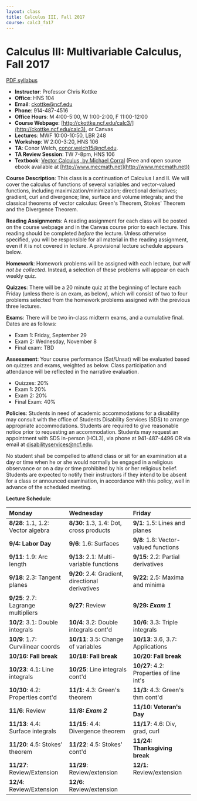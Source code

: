 ```yaml
---
layout: class
title: Calculus III, Fall 2017
course: calc3_fa17
---
```


Calculus III: Multivariable Calculus, Fall 2017
====================================
[PDF syllabus](syllabus.pdf)

- **Instructor**: Professor Chris Kottke
- **Office**: HNS 104
- **Email**: [ckottke@ncf.edu](mailto:ckottke@ncf.edu)
- **Phone**: 914-487-4516
- **Office Hours**: M 4:00-5:00, W 1:00-2:00, F 11:00-12:00
- **Course Webpage**: [http://ckottke.ncf.edu/calc3/](http://ckottke.ncf.edu/calc3), or Canvas
- **Lectures**: MWF 10:00-10:50, LBR 248
- **Workshop**: W 2:00-3:20, HNS 106
- **TA**: Conor Welch, [conor.welch15@ncf.edu](mailto:conor.welch15@ncf.edu).
- **TA Review Session**: TW 7-8pm, HNS 106
- **Textbook**: [Vector Calculus, by Michael Corral](http://www.mecmath.net/calc3book.pdf) (Free and open source ebook available at [http://www.mecmath.net](http://www.mecmath.net))

**Course Description**: This class is a continuation of Calculus I and II. We
will cover the calculus of functions of several variables and vector-valued
functions, including maximization/minimization; directional derivatives;
gradient, curl and divergence; line, surface and volume integrals; and the
classical theorems of vector calculus: Green's Theorem, Stokes' Theorem and the
Divergence Theorem.

**Reading Assignments**: 
A reading assignment for each class will be posted on the course webpage and in
the Canvas course prior to each lecture. This reading should be completed
*before* the lecture. Unless otherwise specified, you will be responsible for 
all material in the reading assignment, even if it is not covered in lecture. A provisional lecture
schedule appears below.

**Homework**:
Homework problems will be assigned with each lecture, *but will not be collected*. 
Instead, a selection of these problems will appear on each weekly quiz.

**Quizzes**: There will be a 20 minute quiz at the beginning of lecture each
Friday (unless there is an exam, as below), which will consist of two to four problems
selected from the homework problems assigned with the previous three lectures. 

**Exams**: There will be two in-class midterm exams, and a cumulative final. Dates are as follows:

- Exam 1: Friday, September 29
- Exam 2: Wednesday, November 8
- Final exam: TBD

**Assessment**: 
Your course performance (Sat/Unsat) will be evaluated based on quizzes and exams, weighted as below.
Class participation and attendance will be reflected in the narrative evaluation.

- Quizzes: 20%
- Exam 1: 20%
- Exam 2: 20%
- Final Exam: 40%

**Policies**: 
Students in need of academic accommodations for a disability may consult with the office of Students
Disability Services (SDS) to arrange appropriate accommodations. Students are required to give
reasonable notice prior to requesting an accommodation. Students may request an appointment with
SDS in-person (HCL3), via phone at 941-487-4496 OR via email at disabilityservices@ncf.edu.

No student shall be compelled to attend class or sit for an examination at a
day or time when he or she would normally be engaged in a religious observance
or on a day or time prohibited by his or her religious belief.  Students are
expected to notify their instructors if they intend to be absent for a class or
announced examination, in accordance with this policy, well in advance of the scheduled
meeting.

**Lecture Schedule**:

| Monday | Wednesday | Friday |
|:-----|:-----|:-----|
| **8/28**: 1.1, 1.2: Vector algebra | **8/30**: 1.3, 1.4: Dot, cross products | **9/1**: 1.5: Lines and planes |
| **9/4: Labor Day** | **9/6**: 1.6: Surfaces | **9/8**: 1.8: Vector-valued functions |
| **9/11**: 1.9: Arc length | **9/13**: 2.1: Multi-variable functions | **9/15**: 2.2: Partial derivatives |
| **9/18**: 2.3: Tangent planes | **9/20**: 2.4: Gradient, directional derivatives | **9/22**: 2.5: Maxima and minima |
| **9/25**: 2.7: Lagrange multipliers | **9/27**: Review | **9/29: _Exam 1_** |
| **10/2**: 3.1: Double integrals | **10/4**: 3.2: Double integrals cont'd | **10/6**: 3.3: Triple integrals | 
| **10/9**: 1.7: Curvilinear coords | **10/11**: 3.5: Change of variables | **10/13**: 3.6, 3.7: Applications | 
| **10/16: Fall break** | **10/18: Fall break** | **10/20: Fall break** | 
| **10/23**: 4.1: Line integrals | **10/25**: Line integrals cont'd | **10/27**: 4.2: Properties of line int's |
| **10/30**: 4.2: Properties cont'd | **11/1**: 4.3: Green's theorem | **11/3**: 4.3: Green's thm cont'd | 
| **11/6**: Review | **11/8: _Exam 2_** | **11/10: Veteran's Day** | 
| **11/13**: 4.4: Surface integrals | **11/15**: 4.4: Divergence theorem | **11/17**: 4.6: Div, grad, curl | 
| **11/20**: 4.5: Stokes' theorem | **11/22**: 4.5: Stokes' cont'd | **11/24: Thanksgiving break** | 
| **11/27**: Review/Extension | **11/29**: Review/extension | **12/1**: Review/extension | 
| **12/4**: Review/Extension | **12/6**: Review/extension | | 

